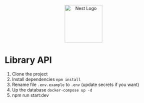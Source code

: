 <p align="center">
  <a href="http://nestjs.com/" target="blank"><img src="https://nestjs.com/img/logo-small.svg" width="120" alt="Nest Logo" /></a>
</p>

# Library API

1. Clone the project
2. Install dependencies ```npm install```
3. Rename file ```.env.example``` to ```.env``` (update secrets if you want)
3. Up the database ```docker-compose up -d```
6. npm run start:dev